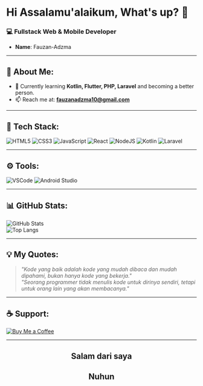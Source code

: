 # Hi Assalamu'alaikum, What's up? 👋  

### 💻 Fullstack Web & Mobile Developer
- **Name**: Fauzan-Adzma   

---

## 📝 About Me:
- 🌟 Currently learning **Kotlin, Flutter, PHP, Laravel** and becoming a better person.
- 📫 Reach me at: **fauzanadzma10@gmail.com**  

---

## 🚀 Tech Stack:
![HTML5](https://img.shields.io/badge/-HTML5-E34F26?logo=html5&logoColor=white)
![CSS3](https://img.shields.io/badge/-CSS3-1572B6?logo=css3&logoColor=white)
![JavaScript](https://img.shields.io/badge/-JavaScript-F7DF1E?logo=javascript&logoColor=black)
![React](https://img.shields.io/badge/-React-61DAFB?logo=react&logoColor=white)
![NodeJS](https://img.shields.io/badge/-Node.js-339933?logo=node.js&logoColor=white)
![Kotlin](https://img.shields.io/badge/-kotlin-33321?logo=kotlin&logoColor=white)
![Laravel](https://img.shields.io/badge/-Laravel-FF2D20?logo=laravel&logoColor=white)

---

## ⚙️ Tools:
![VSCode](https://img.shields.io/badge/-VSCode-007ACC?logo=visual-studio-code&logoColor=white)
![Android Studio](https://img.shields.io/badge/-android-studio?logo=androidStudio&logoColor=white)

---

## 📊 GitHub Stats:
![GitHub Stats](https://github-readme-stats.vercel.app/api?username=Fauzansyz&show_icons=true&theme=radical)  
![Top Langs](https://github-readme-stats.vercel.app/api/top-langs/?username=Fauzansyz&layout=compact&theme=radical)

---

## 💡 My Quotes:
> _"Kode yang baik adalah kode yang mudah dibaca dan mudah dipahami, bukan hanya kode yang bekerja."_  
> _"Seorang programmer tidak menulis kode untuk dirinya sendiri, tetapi untuk orang lain yang akan membacanya."_  

---

## ☕ Support:
[![Buy Me a Coffee](https://img.shields.io/badge/Buy_Me_A_Coffee-F7CA88?logo=buy-me-a-coffee&logoColor=black)](https://buymeacoffee.com/Fauzansyz)

---
<h2 style="text-align:center;">Salam dari saya </h2>
<h2 style="text-align:center;">Nuhun</h2>
